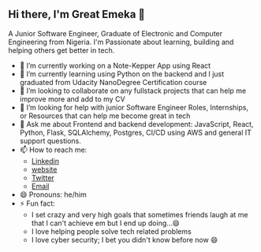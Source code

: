 ## Hi there, I'm Great Emeka 👋

A Junior Software Engineer, Graduate of Electronic and Computer Engineering from Nigeria. I'm Passionate about learning, building and helping others get better in tech.

- 🔭 I’m currently working on a Note-Kepper App using React
- 🌱 I’m currently learning using Python on the backend and I just graduated from Udacity NanoDegree Certification course
- 👯 I’m looking to collaborate on any fullstack projects that can help me improve more and add to my CV
- 🤔 I’m looking for help with junior Software Engineer Roles, Internships, or Resources that can help me become great in tech
- 💬 Ask me about Frontend and backend development: JavaScript, React, Python, Flask, SQLAlchemy, Postgres, CI/CD using AWS and general IT support questions.
- 📫 How to reach me:
     * [Linkedin](https://www.linkedin.com/in/emeka-great-chimezie-62927a175)
     * [website](https://greatemeka.netlify.app)
     * [Twitter](https://www.twitter.com/great4codes)
     * [Email](greatestgreatemeka@gmail.com)
- 😄 Pronouns: he/him
- ⚡ Fun fact:
    * I set crazy and very high goals that sometimes friends laugh at me that I can't achieve em but I end up doing...😄
    * I love helping people solve tech related problems
    * I love cyber security; I bet you didn't know before now 😄

